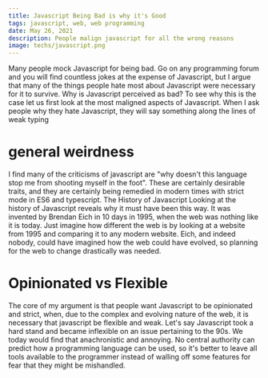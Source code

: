 ```yaml
---
title: Javascript Being Bad is why it's Good
tags: javascript, web, web programming
date: May 26, 2021
description: People malign javascript for all the wrong reasons
image: techs/javascript.png
---
```


Many people mock Javascript for being bad. Go on any programming forum and you will find countless jokes at the expense of Javascript, but I argue that many of the things people hate most about Javascript were necessary for it to survive.
Why is Javascript perceived as bad?
To see why this is the case let us first look at the most maligned aspects of Javascript. When I ask people why they hate Javascript, they will say something along the lines of 
weak typing


# general weirdness
I find many of the criticisms of javascript are "why doesn't this language stop me from shooting myself in the foot". These are certainly desirable traits, and they are certainly being remedied in modern times with strict mode in ES6 and typescript. 
The History of Javascript 
Looking at the history of Javascript reveals why it must have been this way. It was invented by Brendan Eich in 10 days in 1995, when the web was nothing like it is today.  Just imagine how different the web is by looking at a website from 1995 and comparing it to any modern website. Eich, and indeed nobody, could have imagined how the web could have evolved, so planning for the web to change drastically was needed.

# Opinionated vs Flexible
The core of my argument is that people want Javascript to be opinionated and strict, when, due to the complex and evolving nature of the web, it is necessary that javascript be flexible and weak. Let's say Javascript took a hard stand and became inflexible on an issue pertaining to the 90s. We today would find that anachronistic and annoying. No central authority can predict how a programming language can be used, so it's better to leave all tools available to the programmer instead of walling off some features for fear that they might be mishandled. 
